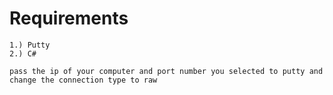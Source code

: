 # Requirements
~~~
1.) Putty
2.) C#

pass the ip of your computer and port number you selected to putty and change the connection type to raw
~~~

